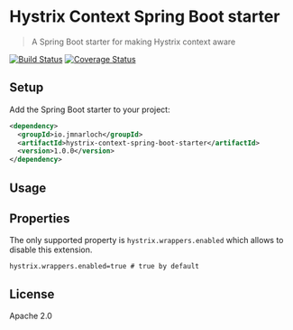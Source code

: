 # Hystrix Context Spring Boot starter

> A Spring Boot starter for making Hystrix context aware

[![Build Status](https://travis-ci.org/jmnarloch/hystrix-context-spring-boot-starter.svg?branch=master)](https://travis-ci.org/jmnarloch/hystrix-context-spring-boot-starter)
[![Coverage Status](https://coveralls.io/repos/jmnarloch/hystrix-context-spring-boot-starter/badge.svg?branch=master&service=github)](https://coveralls.io/github/jmnarloch/hystrix-context-spring-boot-starter?branch=master)

## Setup

Add the Spring Boot starter to your project:

```xml
<dependency>
  <groupId>io.jmnarloch</groupId>
  <artifactId>hystrix-context-spring-boot-starter</artifactId>
  <version>1.0.0</version>
</dependency>
```

## Usage

## Properties

The only supported property is `hystrix.wrappers.enabled` which allows to disable this extension.

```
hystrix.wrappers.enabled=true # true by default
```

## License

Apache 2.0
